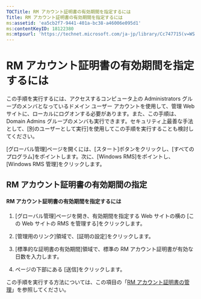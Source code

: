 ```yaml
---
TOCTitle: RM アカウント証明書の有効期間を指定するには
Title: RM アカウント証明書の有効期間を指定するには
ms:assetid: 'ea5cb2f7-9441-401a-bc38-a46006e095d1'
ms:contentKeyID: 18122380
ms:mtpsurl: 'https://technet.microsoft.com/ja-jp/library/Cc747715(v=WS.10)'
---
```


RM アカウント証明書の有効期間を指定するには
===========================================

この手順を実行するには、アクセスするコンピュータ上の Administrators グループのメンバとなっているドメイン ユーザー アカウントを使用して、管理 Web サイトに、ローカルにログオンする必要があります。また、この手順は、Domain Admins グループのメンバも実行できます。セキュリティ上最善な手法として、\[別のユーザーとして実行\]を使用してこの手順を実行することも検討してください。

\[グローバル管理\]ページを開くには、\[スタート\]ボタンをクリックし、\[すべてのプログラム\]をポイントします。次に、\[Windows RMS\]をポイントし、\[Windows RMS 管理\]をクリックします。

RM アカウント証明書の有効期間の指定
-----------------------------------

#### RM アカウント証明書の有効期間を指定するには

1.  \[グローバル管理\]ページを開き、有効期間を指定する Web サイトの横の \[この Web サイトの RMS を管理する\]をクリックします。

2.  \[管理用のリンク\]領域で、\[証明の設定\]をクリックします。

3.  \[標準的な証明書の有効期間\]領域で、標準の RM アカウント証明書が有効な日数を入力します。

4.  ページの下部にある \[送信\]をクリックします。

この手順を実行する方法については、この項目の「[RM アカウント証明書の管理](https://technet.microsoft.com/49c5c2ba-e197-4e4b-b3b3-b3248f068bcc)」を参照してください。
